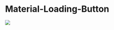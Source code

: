 # Material-Loading-Button

[![](https://jitpack.io/v/anangkur/Material-Loading-Button.svg)](https://jitpack.io/#anangkur/Material-Loading-Button)
